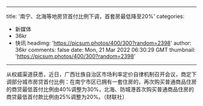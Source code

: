 
---
title: '南宁、北海等地房贷首付比例下调，首套房最低降至20%'
categories: 
 - 新媒体
 - 36kr
 - 快讯
headimg: 'https://picsum.photos/400/300?random=2398'
author: 36kr
comments: false
date: Mon, 21 Mar 2022 06:30:29 GMT
thumbnail: 'https://picsum.photos/400/300?random=2398'
---

<div>   
从权威渠道获悉，近日，广西壮族自治区市场利率定价自律机制召开会议，商定下调部分城市房贷首付比例：在南宁市区已拥有一套住房的，再次购买普通商品住房的商贷最低首付比例由40%调整为30%，北海、防城港首次购买普通商品住房的商贷最低首付款比例由25%调整为20%。（财联社）  
</div>
            